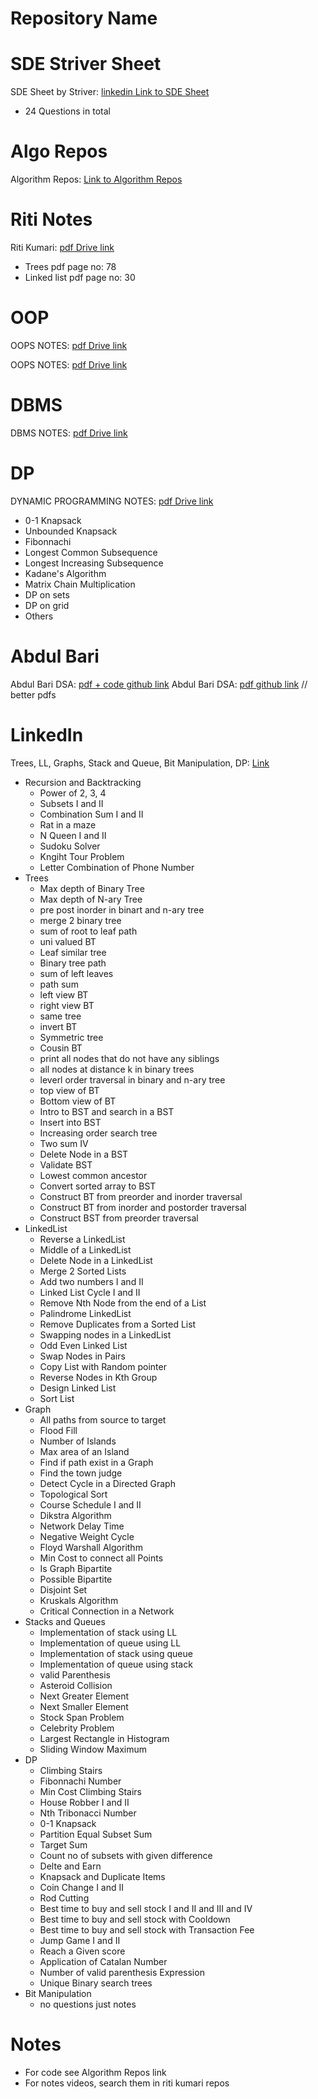 # Repository Name

# SDE Striver Sheet
SDE Sheet by Striver: [linkedin Link to SDE Sheet](https://www.linkedin.com/feed/update/urn:li:activity:7064421688834195456/?updateEntityUrn=urn%3Ali%3Afs_feedUpdate%3A%28V2%2Curn%3Ali%3Aactivity%3A7064421688834195456%29)
- 24 Questions in total

# Algo Repos
Algorithm Repos: [Link to Algorithm Repos](https://github.com/stars/taimourz/lists/grind-algos)

# Riti Notes
Riti Kumari: [pdf Drive link](https://drive.google.com/file/d/1QxwQgbVN4bU9v6I23aMwxSc9qimx9KBj/view?usp=sharing)
- Trees pdf page no: 78
- Linked list pdf page no: 30

# OOP
OOPS NOTES: [pdf Drive link]( https://drive.google.com/file/d/1NXtNY5zQXIUMLcBan-_MpuGN_gnZKTMh/view?usp=sharing)
 
OOPS NOTES: [pdf Drive link](https://drive.google.com/file/d/13AcZJW7oUI8bw_04Ims1Os7x5ASYLztK/view)

# DBMS
DBMS NOTES: [pdf Drive link](https://drive.google.com/file/d/1XGU4dusm9IV2DzBnuKhrrM_o7hUIt7NT/view)

# DP
DYNAMIC PROGRAMMING NOTES: [pdf Drive link](https://drive.google.com/file/d/1TF2Tm1MCD_3HyrPuL1NhC8qmGV3sOs_u/view)
- 0-1 Knapsack
- Unbounded Knapsack
- Fibonnachi
- Longest Common Subsequence
- Longest Increasing Subsequence
- Kadane's Algorithm
- Matrix Chain Multiplication
- DP on sets
- DP on grid
- Others

# Abdul Bari
Abdul Bari DSA: [pdf + code github link](https://github.com/Chinmay2660/DSA-By-Abdul-Bari)
Abdul Bari DSA: [pdf github link](https://github.com/sakshamgarg6500/Data-Structure-using-C-Notes) // better pdfs

# LinkedIn

Trees, LL, Graphs, Stack and Queue, Bit Manipulation, DP: [Link](https://www.linkedin.com/feed/update/urn:li:activity:7076391838407888896/?updateEntityUrn=urn%3Ali%3Afs_feedUpdate%3A%28V2%2Curn%3Ali%3Aactivity%3A7076391838407888896%29)
- Recursion and Backtracking
  - Power of 2, 3, 4
  - Subsets I and II
  - Combination Sum I and II
  - Rat in a maze
  - N Queen I and II
  - Sudoku Solver
  - Kngiht Tour Problem
  - Letter Combination of Phone Number
- Trees
  - Max depth of Binary Tree
  - Max depth of N-ary Tree
  - pre post inorder in binart and n-ary tree
  - merge 2 binary tree
  - sum of root to leaf path
  - uni valued BT
  - Leaf similar tree
  - Binary tree path
  - sum of left leaves
  - path sum
  - left view BT  
  - right view BT
  - same tree
  - invert BT
  - Symmetric tree
  - Cousin BT
  - print all nodes that do not have any siblings
  - all nodes at distance k in binary trees
  - leverl order traversal in binary and n-ary tree
  - top view of BT  
  - Bottom view of BT
  - Intro to BST and search in a BST
  - Insert into BST
  - Increasing order search tree
  - Two sum IV
  - Delete Node in a BST
  - Validate BST
  - Lowest common ancestor
  - Convert sorted array to BST
  - Construct BT from preorder and inorder traversal
  - Construct BT from inorder and postorder traversal
  - Construct BST from preorder traversal
- LinkedList
  - Reverse a LinkedList  
  - Middle of a LinkedList  
  - Delete Node in a LinkedList  
  - Merge 2 Sorted Lists
  - Add two numbers I and II
  - Linked List Cycle I and II
  - Remove Nth Node from the end of a List
  - Palindrome LinkedList
  - Remove Duplicates from a Sorted List
  - Swapping nodes in a LinkedList
  - Odd Even Linked List
  - Swap Nodes in Pairs
  - Copy List with Random pointer
  - Reverse Nodes in Kth Group
  - Design Linked List
  - Sort List
- Graph
  - All paths from source to target
  - Flood Fill
  - Number of Islands
  - Max area of an Island
  - Find if path exist in a Graph
  - Find the town judge
  - Detect Cycle in a Directed Graph
  - Topological Sort
  - Course Schedule I and II
  - Dikstra Algorithm
  - Network Delay Time
  - Negative Weight Cycle
  - Floyd Warshall Algorithm
  - Min Cost to connect all Points
  - Is Graph Bipartite
  - Possible Bipartite
  - Disjoint Set
  - Kruskals Algorithm
  - Critical Connection in a Network
- Stacks and Queues
  - Implementation of stack using LL
  - Implementation of queue using LL
  - Implementation of stack using queue
  - Implementation of queue using stack
  - valid Parenthesis
  - Asteroid Collision
  - Next Greater Element
  - Next Smaller Element
  - Stock Span Problem
  - Celebrity Problem
  - Largest Rectangle in Histogram
  - Sliding Window Maximum
- DP
  - Climbing Stairs
  - Fibonnachi Number
  - Min Cost Climbing Stairs
  - House Robber I and II
  - Nth Tribonacci Number
  - 0-1 Knapsack
  - Partition Equal Subset Sum
  - Target Sum
  - Count no of subsets with given difference
  - Delte and Earn
  - Knapsack and Duplicate Items
  - Coin Change I and II
  - Rod Cutting
  - Best time to buy and sell stock I and II and III and IV
  - Best time to buy and sell stock with Cooldown
  - Best time to buy and sell stock with Transaction Fee
  - Jump Game I and II
  - Reach a Given score
  - Application of Catalan Number
  - Number of valid parenthesis Expression
  - Unique Binary search trees
- Bit Manipulation
  - no questions just notes



# Notes
- For code see Algorithm Repos link
- For notes videos, search them in riti kumari repos
